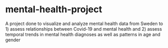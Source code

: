 # mental-health-project
A project done to visualize and analyze mental health data from Sweden to 1) assess relationships between Covid-19 and mental health and 2) assess temporal trends in mental health diagnoses as well as patterns in age and gender
